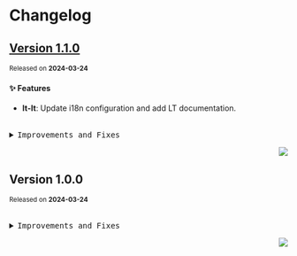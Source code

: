 <a name="readme-top"></a>

# Changelog

## [Version 1.1.0](https://github.com/arietta-studio/arietta-recognition/compare/v1.0.0...v1.1.0)

<sup>Released on **2024-03-24**</sup>

#### ✨ Features

- **lt-lt**: Update i18n configuration and add LT documentation.

<br/>

<details>
<summary><kbd>Improvements and Fixes</kbd></summary>

#### What's improved

- **lt-lt**: Update i18n configuration and add LT documentation ([a521451](https://github.com/arietta-studio/arietta-recognition/commit/a521451))

</details>

<div align="right">

[![](https://img.shields.io/badge/-BACK_TO_TOP-151515?style=flat-square)](#readme-top)

</div>

## Version 1.0.0

<sup>Released on **2024-03-24**</sup>

<br/>

<details>
<summary><kbd>Improvements and Fixes</kbd></summary>

</details>

<div align="right">

[![](https://img.shields.io/badge/-BACK_TO_TOP-151515?style=flat-square)](#readme-top)

</div>
